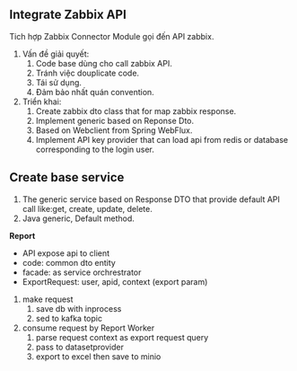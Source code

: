 ## Integrate Zabbix API
Tich hợp Zabbix Connector Module gọi đến API zabbix.
1. Vấn đề giải quyết:
	1. Code base dùng cho call zabbix API.
	2. Tránh việc douplicate code.
	3. Tái sử dụng.
	4. Đảm bảo nhất quán convention.
2. Triển khai:
	1. Create zabbix dto class that for map zabbix response.
	2.  Implement generic based on Reponse Dto.
	3. Based on Webclient from Spring WebFlux.
	4. Implement API key provider that can load api from redis or database corresponding to the login user. 
## Create base service
1. The generic service based on Response DTO that provide default API call like:get, create, update, delete.
2. Java generic, Default method.

**Report**
- API expose api to client
- code: common dto entity
- facade: as service orchrestrator
- ExportRequest: user, apid, context (export param)
1. make request
	1. save db with inprocess
	2. sed to kafka topic
2. consume request by Report Worker
	1. parse request context as export request query
	2. pass to datasetprovider
	3. export to excel then save to minio

